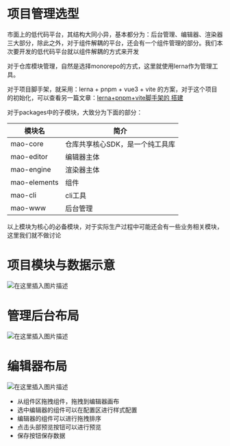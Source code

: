 # 项目管理选型

市面上的低代码平台，其结构大同小异，基本都分为：后台管理、编辑器、渲染器三大部分，除此之外，对于组件解耦的平台，还会有一个组件管理的部分。我们本次要开发的低代码平台就以组件解耦的方式来开发

对于仓库模块管理，自然是选择monorepo的方式，这里就使用lerna作为管理工具。

对于项目脚手架，就采用：lerna + pnpm + vue3 + vite 的方案，对于这个项目的初始化，可以查看另一篇文章：[lerna+pnpm+vite脚手架的 搭建](https://www.obj261.asia/#/blogDetail?markdownUrl=https%253A%252F%252Ffv215b183.asia%252Fwot-style-blog%252Fmds%252Flerna.md)

对于packages中的子模块，大致分为下面的部分：

| 模块名 | 简介 |
|--|--|
| mao-core| 仓库共享核心SDK，是一个纯工具库 |
| mao-editor | 编辑器主体 |
| mao-engine| 渲染器主体 |
| mao-elements| 组件 |
| mao-cli| cli工具 |
| mao-www| 后台管理 |

以上模块为核心的必备模块，对于实际生产过程中可能还会有一些业务相关模块，这里我们就不做讨论

# 项目模块与数据示意

![在这里插入图片描述](https://fv215b183.asia/wot-style-blog/images/md/1747123634491.png)
# 管理后台布局
![在这里插入图片描述](https://fv215b183.asia/wot-style-blog/images/md/1747127264905.webp)

# 编辑器布局
![在这里插入图片描述](https://fv215b183.asia/wot-style-blog/images/md/1747127272619.png)

- 从组件区拖拽组件，拖拽到编辑器画布
- 选中编辑器的组件可以在配置区进行样式配置
- 编辑器的组件可以进行拖拽排序
- 点击头部预览按钮可以进行预览
- 保存按钮保存数据
